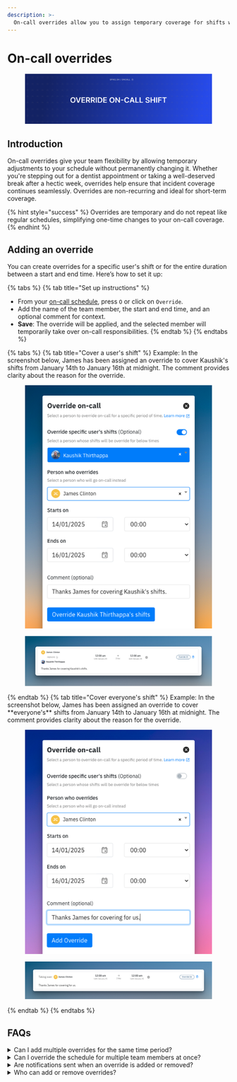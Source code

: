 ```yaml
---
description: >-
  On-call overrides allow you to assign temporary coverage for shifts without altering your entire schedule
---
```


# On-call overrides

<figure><img src="../.gitbook/assets/oncall/override-cover.png" alt=""><figcaption></figcaption></figure>

## Introduction
On-call overrides give your team flexibility by allowing temporary adjustments to your schedule without permanently changing it. Whether you're stepping out for a dentist appointment or taking a well-deserved break after a hectic week, overrides help ensure that incident coverage continues seamlessly. Overrides are non-recurring and ideal for short-term coverage.

{% hint style="success" %}
Overrides are temporary and do not repeat like regular schedules, simplifying one-time changes to your on-call coverage.
{% endhint %}

## Adding an override

You can create overrides for a specific user's shift or for the entire duration between a start and end time. Here’s how to set it up:

{% tabs %}
{% tab title="Set up instructions" %}
* From your [on-call schedule](https://app.spike.sh/on-calls), press `O` or click on `Override`.
* Add the name of the team member, the start and end time, and an optional comment for context.
* **Save**: The override will be applied, and the selected member will temporarily take over on-call responsibilities.
{% endtab %}
{% endtabs %}


{% tabs %}
{% tab title="Cover a user's shift" %}
Example: In the screenshot below, James has been assigned an override to cover Kaushik's shifts from January 14th to January 16th at midnight. The comment provides clarity about the reason for the override.

<figure><img src="../.gitbook/assets/oncall/cover-users-shift.png" alt=""><figcaption></figcaption></figure>
<figure><img src="../.gitbook/assets/oncall/james-cover-kaushik.png" alt=""><figcaption></figcaption></figure>
{% endtab %}
{% tab title="Cover everyone's shift" %}
Example: In the screenshot below, James has been assigned an override to cover **everyone's** shifts from January 14th to January 16th at midnight. The comment provides clarity about the reason for the override.

<figure><img src="../.gitbook/assets/oncall/cover-everyone-shift.png" alt=""><figcaption></figcaption></figure>


<figure><img src="../.gitbook/assets/oncall/james-cover-everyone.png" alt=""><figcaption></figcaption></figure>
{% endtab %}
{% endtabs %}


## FAQs
<details>
<summary>Can I add multiple overrides for the same time period?</summary>
Yes, you can. If overrides overlap, the most recently added override will take precedence.
</details>

<details>
<summary>Can I override the schedule for multiple team members at once?</summary>
No, each override is specific to one user and covers their shift or a time period. Multiple overrides must be added individually.
</details>

<details>
<summary>Are notifications sent when an override is added or removed?</summary>
Yes, team members affected by the override will receive notifications about the change.
</details>

<details>
<summary>Who can add or remove overrides?</summary> 
Anyone who is not assigned a "Viewer" role in your team can add and delete overrides. This permission is fixed and cannot be customized. 
</details>